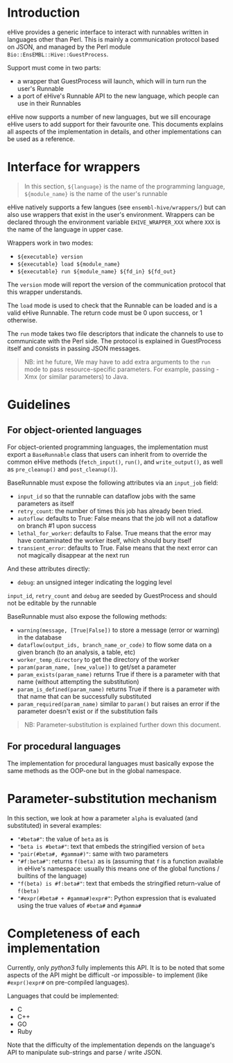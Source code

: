 
# Introduction

eHive provides a generic interface to interact with runnables written in
languages other than Perl. This is mainly a communication protocol based on
JSON, and managed by the Perl module `Bio::EnsEMBL::Hive::GuestProcess`.

Support must come in two parts:
* a wrapper that GuestProcess will launch, which will in turn run the
  user's Runnable
* a port of eHive's Runnable API to the new language, which people can use
  in their Runnables

eHive now supports a number of new languages, but we sill encourage eHive
users to add support for their favourite one. This documents explains all
aspects of the implementation in details, and other implementations can be
used as a reference.

# Interface for wrappers

> In this section, `${language}` is the name of the programming
> language, `${module_name}` is the name of the user's runnable

eHive natively supports a few langues (see `ensembl-hive/wrappers/`) but
can also use wrappers that exist in the user's environment.
Wrappers can be declared through the environment variable
`EHIVE_WRAPPER_XXX` where `XXX` is the name of the language in upper case.

Wrappers work in two modes:
* `${executable} version`
* `${executable} load ${module_name}`
* `${executable} run ${module_name} ${fd_in} ${fd_out}`

The `version` mode will report the version of the communication protocol
that this wrapper understands.

The `load` mode is used to check that the Runnable can be loaded and is a
valid eHive Runnable. The return code must be 0 upon success, or 1 otherwise.

The `run` mode takes two file descriptors that indicate the channels to
use to communicate with the Perl side. The protocol is explained in
GuestProcess itself and consists in passing JSON messages.

> NB: int he future, We may have to add extra arguments to the `run` mode to pass
> resource-specific parameters. For example, passing -Xmx (or similar parameters)
> to Java.

# Guidelines

## For object-oriented languages

For object-oriented programming languages, the implementation must export a
`BaseRunnable` class that users can inherit from to override the common
eHive methods (`fetch_input()`, `run()`, and `write_output()`, as well as
`pre_cleanup()` and `post_cleanup()`).

BaseRunnable must expose the following attributes via an `input_job` field:
* `input_id` so that the runnable can dataflow jobs with the same parameters
  as itself
* `retry_count`: the number of times this job has already been tried.
* `autoflow`: defaults to True: False means that the job will not a
  dataflow on branch #1 upon success
* `lethal_for_worker`: defaults to False. True means that the error may
  have contaminated the worker itself, which should bury itself
* `transient_error`: defaults to True. False means that the next error
  can not magically disappear at the next run

And these attributes directly:
* `debug`: an unsigned integer indicating the logging level

`input_id`, `retry_count` and `debug` are seeded by GuestProcess
and should not be editable by the runnable

BaseRunnable must also expose the following methods:
* `warning(message, [True|False])`
  to store a message (error or warning) in the database
* `dataflow(output_ids, branch_name_or_code)`
  to flow some data on a given branch (to an analysis, a table, etc)
* `worker_temp_directory`
  to get the directory of the worker
* `param(param_name, [new_value])`
  to get/set a parameter
* `param_exists(param_name)`
  returns True if there is a parameter with that name (without attempting
  the substitution)
* `param_is_defined(param_name)`
  returns True if there is a parameter with that name that can be
  successfully substituted
* `param_required(param_name)`
  similar to `param()` but raises an error if the parameter doesn't exist
  or if the substitution fails

>NB: Parameter-substitution is explained further down this document.

## For procedural languages

The implementation for procedural languages must basically expose the same
methods as the OOP-one but in the global namespace.

# Parameter-substitution mechanism

In this section, we look at how a parameter `alpha` is evaluated (and
substituted) in several examples:
* `"#beta#"`: the value of `beta` as is
* `"beta is #beta#"`: text that embeds the stringified version of `beta`
* `"pair(#beta#, #gamma#)"`: same with two parameters
* `"#f:beta#"`: returns `f(beta)` as is (assuming that `f` is a function available in
  eHive's namespace: usually this means one of the global functions /
  builtins of the language)
* `"f(beta) is #f:beta#"`: text that embeds the stringified return-value of
  `f(beta)`
* `"#expr(#beta# + #gamma#)expr#"`: Python expression that is evaluated using
  the true values of `#beta#` and `#gamma#`

# Completeness of each implementation

Currently, only *python3* fully implements this API. It is to be noted that
some aspects of the API might be difficult -or impossible- to implement (like
`#expr()expr#` on pre-compiled languages).

Languages that could be implemented:
* C
* C++
* GO
* Ruby

Note that the difficulty of the implementation depends on the language's
API to manipulate sub-strings and parse / write JSON.

